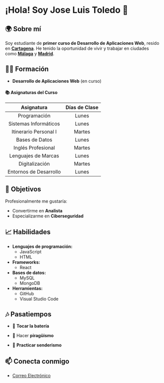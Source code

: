 # ¡Hola! Soy Jose Luis Toledo 👋

## 🌍 Sobre mí

Soy estudiante de **primer curso de Desarrollo de Aplicaciones Web**, resido en **[Cartagena](https://es.wikipedia.org/wiki/Cartagena_(Espa%C3%B1a))**. He tenido la oportunidad de vivir y trabajar en ciudades como **[Málaga](https://es.wikipedia.org/wiki/M%C3%A1laga)** y **[Madrid](https://es.wikipedia.org/wiki/Madrid)**. 

## 🧑‍🎓 Formación
- **Desarrollo de Aplicaciones Web** (en curso)
  
#### 📚 Asignaturas del Curso

| Asignatura                     | Días de Clase        |
|:------------------------------:|:--------------------:|
| Programación                   | Lunes                |
| Sistemas Informáticos          | Lunes                |
| Itinerario Personal I          | Martes               |
| Bases de Datos                 | Lunes                |
| Inglés Profesional             | Martes               |
| Lenguajes de Marcas            | Lunes                |
| Digitalización                 | Martes               |
| Entornos de Desarrollo         | Lunes                |

## 🚀 Objetivos
Profesionalmente me gustaría:
- Convertirme en **Analista**
- Especializarme en **Ciberseguridad**

## 📈 Habilidades

- **Lenguajes de programación:** 
  - JavaScript
  - HTML
- **Frameworks:** 
  - React
- **Bases de datos:** 
  - MySQL
  - MongoDB
- **Herramientas:** 
  - GitHub
  - Visual Studio Code

## 🎶 Pasatiempos
- 🥁 **Tocar la batería**
  
- 🛶 Hacer **piragüismo** 
  
- 🥾 **Practicar senderismo**    

## 📫 Conecta conmigo

- [Correo Electrónico](13807559@alu.murciaeduca.es)

